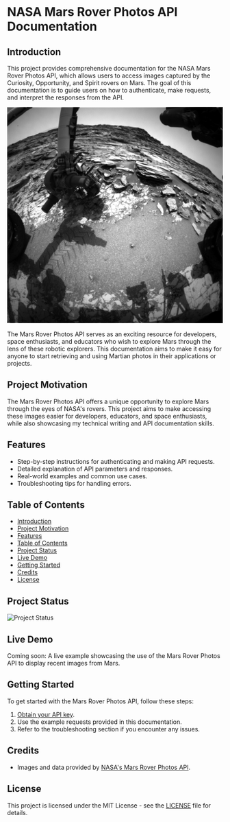 # NASA Mars Rover Photos API Documentation

## Introduction
This project provides comprehensive documentation for the NASA Mars Rover Photos API, which allows users to access images captured by the Curiosity, Opportunity, and Spirit rovers on Mars. The goal of this documentation is to guide users on how to authenticate, make requests, and interpret the responses from the API.

![Mars Rover Photo](images/Rover-Mars-photo-of-the-day.jpeg)

The Mars Rover Photos API serves as an exciting resource for developers, space enthusiasts, and educators who wish to explore Mars through the lens of these robotic explorers. This documentation aims to make it easy for anyone to start retrieving and using Martian photos in their applications or projects.

## Project Motivation
The Mars Rover Photos API offers a unique opportunity to explore Mars through the eyes of NASA's rovers. This project aims to make accessing these images easier for developers, educators, and space enthusiasts, while also showcasing my technical writing and API documentation skills.

## Features
- Step-by-step instructions for authenticating and making API requests.
- Detailed explanation of API parameters and responses.
- Real-world examples and common use cases.
- Troubleshooting tips for handling errors.

## Table of Contents
- [Introduction](#introduction)
- [Project Motivation](#project-motivation)
- [Features](#features)
- [Table of Contents](#table-of-contents)
- [Project Status](#project-status)
- [Live Demo](#live-demo)
- [Getting Started](#getting-started)
- [Credits](#credits)
- [License](#license)
  
## Project Status
![Project Status](https://img.shields.io/badge/Project-Completed-brightgreen)

## Live Demo
Coming soon: A live example showcasing the use of the Mars Rover Photos API to display recent images from Mars.

## Getting Started
To get started with the Mars Rover Photos API, follow these steps:
1. [Obtain your API key](https://api.nasa.gov/).
2. Use the example requests provided in this documentation.
3. Refer to the troubleshooting section if you encounter any issues.

## Credits
- Images and data provided by [NASA's Mars Rover Photos API](https://api.nasa.gov/).

## License
This project is licensed under the MIT License - see the [LICENSE](LICENSE) file for details.

